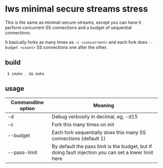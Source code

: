 # lws minimal secure streams stress

This is the same as minimal-secure-streams, except you can have it perform concurrent
SS connections and a budget of sequential connections.

It basically forks as many times as `-c <concurrent>` and each fork does `--budget <count>`
SS connections one after the other.

## build

```
 $ cmake . && make
```

## usage

Commandline option|Meaning
---|---
-d <loglevel>|Debug verbosity in decimal, eg, -d15|
-c <concurrent>|Fork this many times on init|
--budget <count>|Each fork sequentially does this many SS connections (default 1)|
--pass-limit <count>|By default the pass limit is the budget, but if doing fault injection you can set a lower limit here|
